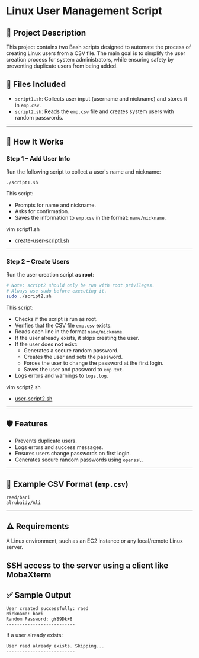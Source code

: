 # Linux User Management Script

## 📌 Project Description

This project contains two Bash scripts designed to automate the process of creating Linux users from a CSV file. The main goal is to simplify the user creation process for system administrators, while ensuring safety by preventing duplicate users from being added.

## 📁 Files Included

- `script1.sh`: Collects user input (username and nickname) and stores it in `emp.csv`.
- `script2.sh`: Reads the `emp.csv` file and creates system users with random passwords.

---

## 🧩 How It Works

### Step 1 – Add User Info

Run the following script to collect a user's name and nickname:

```bash
./script1.sh
```

This script:
- Prompts for name and nickname.
- Asks for confirmation.
- Saves the information to `emp.csv` in the format: `name/nickname`.

vim script1.sh
- [create-user-script1.sh](./script1.sh)
---

### Step 2 – Create Users

Run the user creation script **as root**:

```bash
# Note: script2 should only be run with root privileges.
# Always use sudo before executing it.
sudo ./script2.sh 

```

This script:
- Checks if the script is run as root.
- Verifies that the CSV file `emp.csv` exists.
- Reads each line in the format `name/nickname`.
- If the user already exists, it skips creating the user.
- If the user does **not** exist:
  - Generates a secure random password.
  - Creates the user and sets the password.
  - Forces the user to change the password at the first login.
  - Saves the user and password to `emp.txt`.
- Logs errors and warnings to `logs.log`.

vim script2.sh
- [user-script2.sh](./script2.sh)
---

## 🛡 Features

- Prevents duplicate users.
- Logs errors and success messages.
- Ensures users change passwords on first login.
- Generates secure random passwords using `openssl`.

---

## 📂 Example CSV Format (`emp.csv`)

```
raed/bari
alrubaidy/Ali
```

---

## ⚠ Requirements

A Linux environment, such as an EC2 instance or any local/remote Linux server.

SSH access to the server using a client like MobaXterm
---

## ✅ Sample Output

```
User created successfully: raed
Nickname: bari
Random Password: gY89Dk+8
--------------------------
```

If a user already exists:

```
User raed already exists. Skipping...
--------------------------
```